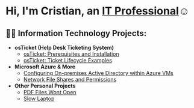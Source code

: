 <h1>Hi, I'm Cristian, an <a href="https://www.linkedin.com/in/cristian-maldonado-745981255/">IT Professional</a>☺</h1>

<h2>👨‍💻 Information Technology Projects:</h2>

- <b>osTicket (Help Desk Ticketing System)</b>
  - [osTicket: Prerequisites and Installation](https://github.com/Cris329983/osticket-prereqs)
  - [osTicket: Ticket Lifecycle Examples](https://github.com/Cris329983/ticket-lifecycle)
- <b>Microsoft Azure & More</b>
  - [Configuring On-premises Active Directory within Azure VMs](https://github.com/Cris329983/configure-ad)
  - [Network File Shares and Permissions](https://github.com/Cris329983/azure-network-protocols)
- <b>Other Personal Projects</b>
  - [PDF Files Wont Open](https://github.com/Cris329983/pdf)
  - [Slow Laptop](https://github.com/Cris329983/slowlaptop1)



